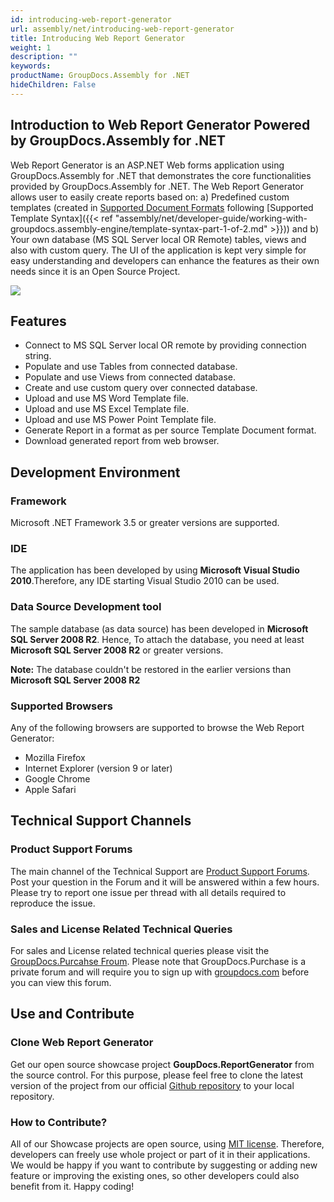 ```yaml
---
id: introducing-web-report-generator
url: assembly/net/introducing-web-report-generator
title: Introducing Web Report Generator
weight: 1
description: ""
keywords: 
productName: GroupDocs.Assembly for .NET
hideChildren: False
---
```

## Introduction to Web Report Generator Powered by GroupDocs.Assembly for .NET

Web Report Generator is an ASP.NET Web forms application using GroupDocs.Assembly for .NET that demonstrates the core functionalities provided by GroupDocs.Assembly for .NET. The Web Report Generator allows user to easily create reports based on: a) Predefined custom templates (created in [Supported Document Formats](Supported%2BDocument%2BFormats.html) following [Supported Template Syntax]({{< ref "assembly/net/developer-guide/working-with-groupdocs.assembly-engine/template-syntax-part-1-of-2.md" >}})) and b) Your own database (MS SQL Server local OR Remote) tables, views and also with custom query. The UI of the application is kept very simple for easy understanding and developers can enhance the features as their own needs since it is an Open Source Project.

![](https://raw.githubusercontent.com/groupdocsassembly/GroupDocs_Assembly_NET/master/Examples/Data/Screenshots/reportgenrator.png)

## Features

*   Connect to MS SQL Server local OR remote by providing connection string.
*   Populate and use Tables from connected database.
*   Populate and use Views from connected database.
*   Create and use custom query over connected database.
*   Upload and use MS Word Template file.
*   Upload and use MS Excel Template file.
*   Upload and use MS Power Point Template file.
*   Generate Report in a format as per source Template Document format.
*   Download generated report from web browser.

## Development Environment

### Framework

Microsoft .NET Framework 3.5 or greater versions are supported.

### IDE

The application has been developed by using **Microsoft Visual Studio 2010**.Therefore, any IDE starting Visual Studio 2010 can be used.

### Data Source Development tool

The sample database (as data source) has been developed in **Microsoft SQL Server 2008 R2**. Hence, To attach the database, you need at least **Microsoft SQL Server 2008 R2** or greater versions.

**Note:** The database couldn't be restored in the earlier versions than **Microsoft SQL Server 2008 R2**

### Supported Browsers

Any of the following browsers are supported to browse the Web Report Generator:

*   Mozilla Firefox
*   Internet Explorer (version 9 or later)
*   Google Chrome
*   Apple Safari

## Technical Support Channels

### Product Support Forums

The main channel of the Technical Support are [Product Support Forums](http://groupdocs.com/Community/Forums/Default.aspx). Post your question in the Forum and it will be answered within a few hours. Please try to report one issue per thread with all details required to reproduce the issue.

### Sales and License Related Technical Queries

For sales and License related technical queries please visit the [GroupDocs.Purcahse Froum](http://groupdocs.com/Community/forums/groupdocs.purchase/10/showforum.aspx). Please note that GroupDocs.Purchase is a private forum and will require you to sign up with [groupdocs.com](http://www.groupdocs.com) before you can view this forum.

## Use and Contribute

### Clone Web Report Generator

Get our open source showcase project **GoupDocs.ReportGenerator** from the source control. For this purpose, please feel free to clone the latest version of the project from our official [Github repository](https://github.com/atirtahirgroupdocs/GroupDocs_Assembly_NET/tree/master/Showcases/GroupDocs.ReportGenerator) to your local repository.

### How to Contribute?

All of our Showcase projects are open source, using [MIT license](https://github.com/groupdocsassembly/GroupDocs_Assembly_NET/blob/master/LICENSE). Therefore, developers can freely use whole project or part of it in their applications. We would be happy if you want to contribute by suggesting or adding new feature or improving the existing ones, so other developers could also benefit from it. Happy coding!
